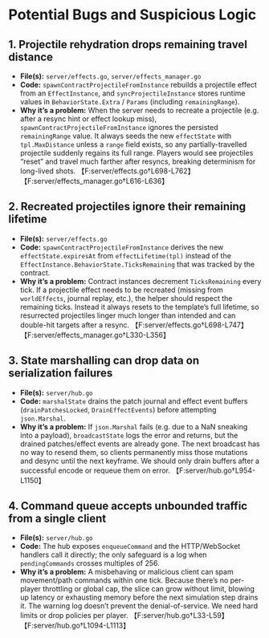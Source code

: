 # Potential Bugs and Suspicious Logic

## 1. Projectile rehydration drops remaining travel distance
- **File(s):** `server/effects.go`, `server/effects_manager.go`
- **Code:** `spawnContractProjectileFromInstance` rebuilds a projectile effect from an `EffectInstance`, and `syncProjectileInstance` stores runtime values in `BehaviorState.Extra` / `Params` (including `remainingRange`).
- **Why it’s a problem:** When the server needs to recreate a projectile (e.g. after a resync hint or effect lookup miss), `spawnContractProjectileFromInstance` ignores the persisted `remainingRange` value. It always seeds the new `effectState` with `tpl.MaxDistance` unless a `range` field exists, so any partially-travelled projectile suddenly regains its full range. Players would see projectiles “reset” and travel much farther after resyncs, breaking determinism for long-lived shots. 【F:server/effects.go†L698-L762】【F:server/effects_manager.go†L616-L636】

## 2. Recreated projectiles ignore their remaining lifetime
- **File(s):** `server/effects.go`
- **Code:** `spawnContractProjectileFromInstance` derives the new `effectState.expiresAt` from `effectLifetime(tpl)` instead of the `EffectInstance.BehaviorState.TicksRemaining` that was tracked by the contract.
- **Why it’s a problem:** Contract instances decrement `TicksRemaining` every tick. If a projectile effect needs to be recreated (missing from `worldEffects`, journal replay, etc.), the helper should respect the remaining ticks. Instead it always resets to the template’s full lifetime, so resurrected projectiles linger much longer than intended and can double-hit targets after a resync. 【F:server/effects.go†L698-L747】【F:server/effects_manager.go†L330-L356】

## 3. State marshalling can drop data on serialization failures
- **File(s):** `server/hub.go`
- **Code:** `marshalState` drains the patch journal and effect event buffers (`drainPatchesLocked`, `DrainEffectEvents`) before attempting `json.Marshal`.
- **Why it’s a problem:** If `json.Marshal` fails (e.g. due to a NaN sneaking into a payload), `broadcastState` logs the error and returns, but the drained patches/effect events are already gone. The next broadcast has no way to resend them, so clients permanently miss those mutations and desync until the next keyframe. We should only drain buffers after a successful encode or requeue them on error. 【F:server/hub.go†L954-L1150】

## 4. Command queue accepts unbounded traffic from a single client
- **File(s):** `server/hub.go`
- **Code:** The hub exposes `enqueueCommand` and the HTTP/WebSocket handlers call it directly; the only safeguard is a log when `pendingCommands` crosses multiples of 256.
- **Why it’s a problem:** A misbehaving or malicious client can spam movement/path commands within one tick. Because there’s no per-player throttling or global cap, the slice can grow without limit, blowing up latency or exhausting memory before the next simulation step drains it. The warning log doesn’t prevent the denial-of-service. We need hard limits or drop policies per player. 【F:server/hub.go†L33-L59】【F:server/hub.go†L1094-L1113】
